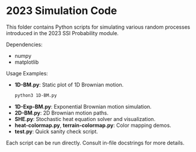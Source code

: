 # 2023 Simulation Code

This folder contains Python scripts for simulating various random processes introduced in the 2023 SSI Probability module.

Dependencies:
- numpy
- matplotlib

Usage Examples:
- **1D-BM.py**: Static plot of 1D Brownian motion.
  ```bash
  python3 1D-BM.py
  ```
- **1D-Exp-BM.py**: Exponential Brownian motion simulation.
- **2D-BM.py**: 2D Brownian motion paths.
- **SHE.py**: Stochastic heat equation solver and visualization.
- **heat-colormap.py**, **terrain-colormap.py**: Color mapping demos.
- **test.py**: Quick sanity check script.

Each script can be run directly. Consult in-file docstrings for more details.